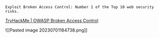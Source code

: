 ```
Exploit Broken Access Control: Number 1 of the Top 10 web security risks.
```

[TryHackMe | OWASP Broken Access Control](https://tryhackme.com/room/owaspbrokenaccesscontrol)

![[Pasted image 20230701184738.png]]

